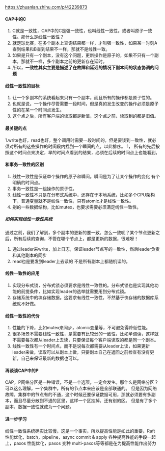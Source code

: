 https://zhuanlan.zhihu.com/p/42239873

#### CAP中的C

1. C就是一致性，CAP中的C是强一致性，也叫线性一致性，或者叫原子一致性。那什么是线性一致性？
1. 就足球比赛，在多个副本上查询结果都一样，才叫强一致性，如果某一时刻A查到结果和B查到结果不一样，那就不是线性一致。
1. 如果是只有一个副本，没有这个问题，更新操作是原子的，如果不只有一个副本，那就不一样，多个副本之前的更新存在延时。
1. 所以，**一致性其实主要是描述了在故障和延迟的情况下副本间的状态协调的问题**

#### 线性一致性的目标

1. 让一个多副本的系统看起来只有一个副本，而且所有的操作都是原子性的。 
1. 也就是说，一个操作尽管需要一段时间，但是真的发生改变的操作必须是原子性的在某一个时间点发生。  
1. 这个点之后，所有客户端的读取都是新值，这个点之前，读取到的都是旧值。  

#### 最关键的点

1.write也好，read也好，整个调用时需要一段时间的，但是要谈到一致性，就必须对所有的这些操作的时间段内找到一个瞬间的点，以此排序。
1， 所有的先后按照这个时间点来决定，早的时间点看到的结果，必须在后续的时间点上也能看到。

#### 和事务一致性的区别

1. 线性一致性是保证单个操作的原子和瞬间，瞬间是为了让某个操作的变化 有个明确的时间点。
2. 事务一致性是一组操作的原子性。
1. 线性一致性不只是在分布式系统中，还存在于本地系统，比如多个CPU架构下，普通变量就不是线性一致性，只有atomic才是线性一致性。
1. 别的一些数据结构，比如mutex，也要求需要必须满足线性一致性。

##### 如何实现线性一致性系统
 通过之前，我们了解到，多个副本的更新的要一致，怎么一致呢？某个节点更新之后，所有后续的查询，不管在哪个节点上，都是更新的数据，很难呀！
 
1. 通过leader来write，加上日志，保证leader节点写的一致性，然后leader负责和其他副本的同步
1. read也是要发到leader上去读的 不是所有副本上都随机读的。

#### 线性一致性的应用

1. 实现分布式锁，分布式锁必须要求是线性一致性的。分布式锁也是实现其他功能的前提条件，比如实现leader的选举就需要用到分布式锁。
1. 存储系统中的块存储数据，这要求有线性一致性，不然基于快存储的数据库系统就不好做。

#### 线性一致性的代价

1. 性能的下降，比如mutex来同步，atomic变量等，不可避免得降低性能。
1. 很多场景不需要线性一致性，是需要有比较弱的一致性，比如单调读，这样就不需要每次都从leader上去读，只要保证每个客户端读取的都是同一个副本。
1. 线性一致性有一个时间点，而不是说每次都需要从leader上读，如果更新leader来做，读取可以从副本上做，只要副本自己在返回之前检查有没有更新，自己来保证最新的数据也可以。

#### 再谈谈CAP中的P

CAP，P网络分区是一种错误，不是一个选项，一定会发生。那什么是网络分区？可以这么理解，一个集群中，所有的节点本来应该是全部联通的。
但是因为网络故障，集群中的节点有的不通，这个时候还要保证数据可用，那就必须要有多副本，而且尽量分散到不通的区里，这样一个区挂掉，还有别的区。
但是有了多个副本，数据一致性就成为一个问题。

#### 进一步学习

线性一致性系统确实比较慢，这是一个事实，所以提高性能是如此的重要，Raft 性能优化，batch，pipeline，async commit & apply 各种提高性能的手段一起上，paxos 性能优化，paxos 变种 multi-paxos等等都是在为提高性能作出努力
